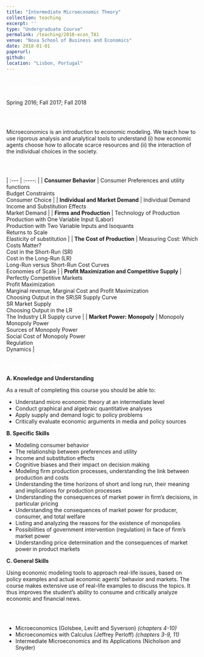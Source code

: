 ```yaml
---
title: "Intermediate Microeconomic Theory"
collection: teaching
excerpt: ''
type: "Undergraduate Course"
permalink: /teaching/2018-econ_TA1
venue: "Nova School of Business and Economics"
date: 2018-01-01
paperurl: 
github: 
location: "Lisbon, Portugal"
---
```


## <span style="color:white">Teaching Assistant</span>
Spring 2016; Fall 2017; Fall 2018


### <span style="color:white">Course Goals</span>

Microeconomics is an introduction to economic modeling. We teach how to use rigorous analysis and analytical tools to understand (i) how economic agents choose how to allocate scarce resources and (ii) the interaction of the individual choices in the society.


### <span style="color:white">Course Content</span>

| :---                                         |    :----:   |
| **Consumer Behavior**                            | Consumer Preferences and utility functions<br />Budget Constraints<br />Consumer Choice       |
| **Individual and Market Demand**                 | Individual Demand<br />Income and Substitution Effects<br />Market Demand        |
| **Firms and Production**                         | Technology of Production<br />Production with One Variable Input (Labor)<br />Production with Two Variable Inputs and Isoquants<br />Returns to Scale<br />Elasticity of substitution        |
| **The Cost of Production**                       | Measuring Cost: Which Costs Matter?<br />Cost in the Short-Run (SR)<br />Cost in the Long-Run (LR)<br />Long-Run versus Short-Run Cost Curves<br />Economies of Scale        |
| **Profit Maximization and Competitive Supply**   | Perfectly Competitive Markets<br />Profit Maximization<br />Marginal revenue, Marginal Cost and Profit Maximization<br />Choosing Output in the SR\SR Supply Curve<br />SR Market Supply<br />Choosing Output in the LR<br />The Industry LR Supply curve        |
| **Market Power: Monopoly**                       | Monopoly<br />Monopoly Power<br />Sources of Monopoly Power<br />Social Cost of Monopoly Power<br />Regulation<br />Dynamics        |


### <span style="color:white">Learning Objectives</span>

**A. Knowledge and Understanding**

As a result of completing this course you should be able to:
- Understand micro economic theory at an intermediate level
- Conduct graphical and algebraic quantitative analyses
- Apply supply and demand logic to policy problems
- Critically evaluate economic arguments in media and policy sources

**B. Specific Skills**

- Modeling consumer behavior
- The relationship between preferences and utility
- Income and substitution effects
- Cognitive biases and their impact on decision making
- Modeling firm production processes, understanding the link between production and costs
- Understanding the time horizons of short and long run, their meaning and implications for production processes
- Understanding the consequences of market power in firm’s decisions, in particular pricing
- Understanding the consequences of market power for producer, consumer, and total welfare
- Listing and analyzing the reasons for the existence of monopolies
- Possibilities of government intervention (regulation) in face of firm’s market power
- Understanding price determination and the consequences of market power in product markets

**C. General Skills**

Using economic modeling tools to approach real-life issues, based on policy examples and actual economic agents’ behavior and markets. The course makes extensive use of real-life examples to discuss the topics. It thus improves the student’s ability to consume and critically analyze economic and financial news.


### <span style="color:white">Bibliography</span>

- Microeconomics (Golsbee, Levitt and Syverson) *(chapters 4-10)*
- Microeconomics with Calculus (Jeffrey Perloff) *(chapters 3-9, 11)*
- Intermediate Microeconomics and its Applications (Nicholson and Snyder)
